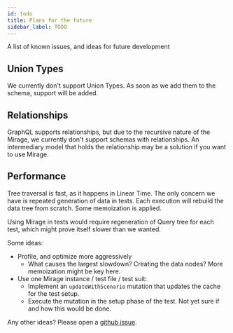```yaml
---
id: todo
title: Plans for the future
sidebar_label: TODO
---
```


A list of known issues, and ideas for future development

## Union Types

We currently don't support Union Types. As soon as we add them to the schema, support will be added.

## Relationships

GraphQL supports relationships, but due to the recursive nature of the Mirage, we currently don't support schemas with relationships. An intermediary model that holds the relationship may be a solution if you want to use Mirage.

## Performance

Tree traversal is fast, as it happens in Linear Time. The only concern we have is repeated generation of data in tests. Each execution will rebuild the data tree from scratch. Some memoization is applied.

Using Mirage in tests would require regeneration of Query tree for each test, which might prove itself slower than we wanted.

Some ideas:

- Profile, and optimize more aggressively
  - What causes the largest slowdown? Creating the data nodes? More memoization might be key here.
- Use one Mirage instance / test file / test suit:
  - Implement an `updateWithScenario` mutation that updates the cache for the test setup.
  - Execute the mutation in the setup phase of the test. Not yet sure if and how this would be done.

Any other ideas? Please open a [github issue](https://github.com/lolaent/gql-oss/issues).
